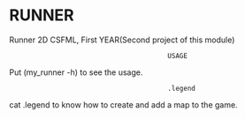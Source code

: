 # RUNNER
Runner 2D CSFML, First YEAR(Second project of this module)

                                            USAGE
   Put (my_runner -h) to see the usage.
 
                                            .legend
   cat .legend to know how to create and add a map to the game.
  
